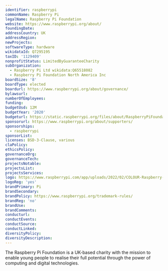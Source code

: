 ```yaml
---
identifier: raspberrypi
commonName: Raspberry Pi
legalName: Raspberry Pi Foundation
website: https://www.raspberrypi.org/about/
foundingDate:
addressCountry: UK
addressRegion:
newProjects:
softwareType: hardware
wikidataId: Q7295195
taxID: '1129409'
nonprofitStatus: LimitedByGuaranteeCharity
subOrganization: 
  - Raspberry Pi Ltd wikidata:Q65518082 
  - Raspberry Pi Foundation North America Inc
boardSize: '8'
boardType: elected
boardurl: https://www.raspberrypi.org/about/governance/
bylawsurl:
numberOfEmployees:
funding:
budgetUsd: 12M
budgetYear: '2020'
budgeturl: https://static.raspberrypi.org/files/about/RaspberryPiFoundationAnnualReview2022.pdf
sponsorurl: https://www.raspberrypi.org/about/supporters/
sponsorships: 
  - raspberrypi
sponsorList:
licenses: BSD-3-Clause, various
claPolicy:
ethicsPolicy:
governanceOrg:
governanceTech:
projectsNotable:
projectsList:
projectsServices:
logo: https://www.raspberrypi.com/app/uploads/2022/02/COLOUR-Raspberry-Pi-Symbol-Registered.png
logoReg: 'yes'
brandPrimary: Pi
brandSecondary:
brandPolicy: https://www.raspberrypi.org/trademark-rules/
brandReg: 'no'
brandUse:
brandComments:
conducturl:
conductEvents:
conductSource:
conductLinked:
diversityPolicy:
diversityDescription:
---
```


The Raspberry Pi Foundation is a UK-based charity with the mission to enable young people to realise their full potential through the power of computing and digital technologies.
